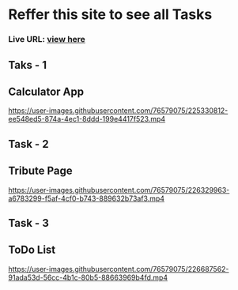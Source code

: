 # Reffer this site to see all Tasks

 ### Live URL: [view here](https://arshad10x.github.io/taks_page/)



## Taks - 1
## Calculator App

https://user-images.githubusercontent.com/76579075/225330812-ee548ed5-874a-4ec1-8ddd-199e4417f523.mp4

## Task - 2
## Tribute Page
https://user-images.githubusercontent.com/76579075/226329963-a6783299-f5af-4cf0-b743-889632b73af3.mp4

## Task - 3
## ToDo List
https://user-images.githubusercontent.com/76579075/226687562-91ada53d-56cc-4b1c-80b5-88663969b4fd.mp4

